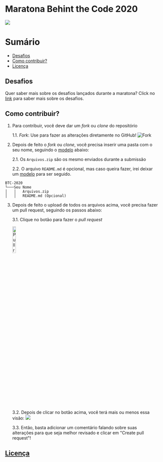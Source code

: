 # Maratona Behint the Code 2020

![](https://maratona.dev/static/img/ready-set-code.jpg)

# Sumário
- [Desafios](#desafios)
- [Como contribuir?](#como-contribuir)
- [Licença](#licença)

## Desafios

Quer saber mais sobre os desafios lançados durante a maratona? Click no [link](https://github.com/maratonadev-br) para saber mais sobre os desafios.

## Como contribuir?

1. Para contribuir, você deve dar um *fork* ou *clone* do repositório

    1.1. *Fork*: Use para fazer as alterações diretamente no GitHub! ![Fork](https://docs.github.com/assets/images/help/repository/code-button.png)

2. Depois de feito o *fork* ou *clone*, você precisa inserir uma pasta com o seu nome, seguindo o [modelo](./modelo.md) abaixo:

    2.1. Os `Arquivos.zip` são os mesmo enviados durante a submissão
  
    2.2. O arquivo `README.md` é opcional, mas caso queira fazer, irei deixar um [modelo](./modelo) para ser seguido.

```
BTC-2020
└───Seu Nome
│   │   Arquivos.zip
│   │   README.md (Opcional)
```

3. Depois de feito o upload de todos os arquivos acima, você precisa fazer um pull request, seguindo os passos abaixo:

	3.1. Clique no botão para fazer o *pull request*
  
    <a href="https://github.com/esau-morais/BTC-2020/compare">
	    <img src="https://cdn.iconscout.com/icon/free/png-256/social-285-116319.png" alt="Pull request" width="15%" />
    </a>
  
	3.2. Depois de clicar no botão acima, você terá mais ou menos essa visão:
	![](https://storage.googleapis.com/cdn.thenewstack.io/media/2018/06/bd933597-propen.png)
  
	3.3. Então, basta adicionar um comentário falando sobre suas alterações para que seja melhor revisado e clicar em "Create pull request"!

## [Licença](./LICENSE)
